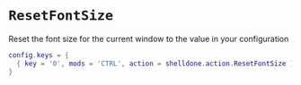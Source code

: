 # `ResetFontSize`

Reset the font size for the current window to the value in your configuration

```lua
config.keys = {
  { key = '0', mods = 'CTRL', action = shelldone.action.ResetFontSize },
}
```


